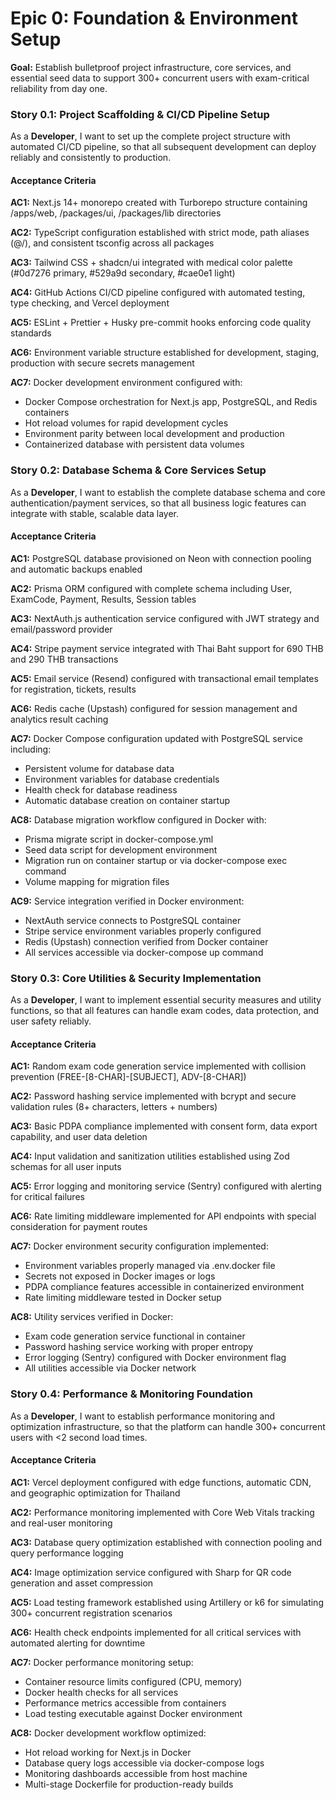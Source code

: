 # Epic 0: Foundation & Environment Setup

**Goal:** Establish bulletproof project infrastructure, core services, and essential seed data to support 300+ concurrent users with exam-critical reliability from day one.

### Story 0.1: Project Scaffolding & CI/CD Pipeline Setup

As a **Developer**,
I want to set up the complete project structure with automated CI/CD pipeline,
so that all subsequent development can deploy reliably and consistently to production.

#### Acceptance Criteria

**AC1:** Next.js 14+ monorepo created with Turborepo structure containing /apps/web, /packages/ui, /packages/lib directories

**AC2:** TypeScript configuration established with strict mode, path aliases (@/), and consistent tsconfig across all packages

**AC3:** Tailwind CSS + shadcn/ui integrated with medical color palette (#0d7276 primary, #529a9d secondary, #cae0e1 light)

**AC4:** GitHub Actions CI/CD pipeline configured with automated testing, type checking, and Vercel deployment

**AC5:** ESLint + Prettier + Husky pre-commit hooks enforcing code quality standards

**AC6:** Environment variable structure established for development, staging, production with secure secrets management

**AC7:** Docker development environment configured with:

- Docker Compose orchestration for Next.js app, PostgreSQL, and Redis containers
- Hot reload volumes for rapid development cycles
- Environment parity between local development and production
- Containerized database with persistent data volumes

### Story 0.2: Database Schema & Core Services Setup

As a **Developer**,
I want to establish the complete database schema and core authentication/payment services,
so that all business logic features can integrate with stable, scalable data layer.

#### Acceptance Criteria

**AC1:** PostgreSQL database provisioned on Neon with connection pooling and automatic backups enabled

**AC2:** Prisma ORM configured with complete schema including User, ExamCode, Payment, Results, Session tables

**AC3:** NextAuth.js authentication service configured with JWT strategy and email/password provider

**AC4:** Stripe payment service integrated with Thai Baht support for 690 THB and 290 THB transactions

**AC5:** Email service (Resend) configured with transactional email templates for registration, tickets, results

**AC6:** Redis cache (Upstash) configured for session management and analytics result caching

**AC7:** Docker Compose configuration updated with PostgreSQL service including:

- Persistent volume for database data
- Environment variables for database credentials
- Health check for database readiness
- Automatic database creation on container startup

**AC8:** Database migration workflow configured in Docker with:

- Prisma migrate script in docker-compose.yml
- Seed data script for development environment
- Migration run on container startup or via docker-compose exec command
- Volume mapping for migration files

**AC9:** Service integration verified in Docker environment:

- NextAuth service connects to PostgreSQL container
- Stripe service environment variables properly configured
- Redis (Upstash) connection verified from Docker container
- All services accessible via docker-compose up command

### Story 0.3: Core Utilities & Security Implementation

As a **Developer**,
I want to implement essential security measures and utility functions,
so that all features can handle exam codes, data protection, and user safety reliably.

#### Acceptance Criteria

**AC1:** Random exam code generation service implemented with collision prevention (FREE-[8-CHAR]-[SUBJECT], ADV-[8-CHAR])

**AC2:** Password hashing service implemented with bcrypt and secure validation rules (8+ characters, letters + numbers)

**AC3:** Basic PDPA compliance implemented with consent form, data export capability, and user data deletion

**AC4:** Input validation and sanitization utilities established using Zod schemas for all user inputs

**AC5:** Error logging and monitoring service (Sentry) configured with alerting for critical failures

**AC6:** Rate limiting middleware implemented for API endpoints with special consideration for payment routes

**AC7:** Docker environment security configuration implemented:

- Environment variables properly managed via .env.docker file
- Secrets not exposed in Docker images or logs
- PDPA compliance features accessible in containerized environment
- Rate limiting middleware tested in Docker setup

**AC8:** Utility services verified in Docker:

- Exam code generation service functional in container
- Password hashing service working with proper entropy
- Error logging (Sentry) configured with Docker environment flag
- All utilities accessible via Docker network

### Story 0.4: Performance & Monitoring Foundation

As a **Developer**,
I want to establish performance monitoring and optimization infrastructure,
so that the platform can handle 300+ concurrent users with <2 second load times.

#### Acceptance Criteria

**AC1:** Vercel deployment configured with edge functions, automatic CDN, and geographic optimization for Thailand

**AC2:** Performance monitoring implemented with Core Web Vitals tracking and real-user monitoring

**AC3:** Database query optimization established with connection pooling and query performance logging

**AC4:** Image optimization service configured with Sharp for QR code generation and asset compression

**AC5:** Load testing framework established using Artillery or k6 for simulating 300+ concurrent registration scenarios

**AC6:** Health check endpoints implemented for all critical services with automated alerting for downtime

**AC7:** Docker performance monitoring setup:

- Container resource limits configured (CPU, memory)
- Docker health checks for all services
- Performance metrics accessible from containers
- Load testing executable against Docker environment

**AC8:** Docker development workflow optimized:

- Hot reload working for Next.js in Docker
- Database query logs accessible via docker-compose logs
- Monitoring dashboards accessible from host machine
- Multi-stage Dockerfile for production-ready builds
